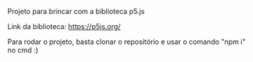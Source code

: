 Projeto para brincar com a biblioteca p5.js

Link da biblioteca: https://p5js.org/

Para rodar o projeto, basta clonar o repositório e usar o comando "npm i" no cmd :)
